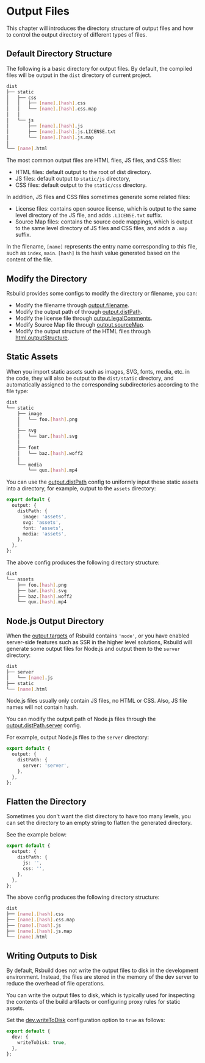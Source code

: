 # Output Files

This chapter will introduces the directory structure of output files and how to control the output directory of different types of files.

## Default Directory Structure

The following is a basic directory for output files. By default, the compiled files will be output in the `dist` directory of current project.

```bash
dist
├── static
│   ├── css
│   │   ├── [name].[hash].css
│   │   └── [name].[hash].css.map
│   │
│   └── js
│       ├── [name].[hash].js
│       ├── [name].[hash].js.LICENSE.txt
│       └── [name].[hash].js.map
│
└── [name].html
```

The most common output files are HTML files, JS files, and CSS files:

- HTML files: default output to the root of dist directory.
- JS files: default output to `static/js` directory,
- CSS files: default output to the `static/css` directory.

In addition, JS files and CSS files sometimes generate some related files:

- License files: contains open source license, which is output to the same level directory of the JS file, and adds `.LICENSE.txt` suffix.
- Source Map files: contains the source code mappings, which is output to the same level directory of JS files and CSS files, and adds a `.map` suffix.

In the filename, `[name]` represents the entry name corresponding to this file, such as `index`, `main`. `[hash]` is the hash value generated based on the content of the file.

## Modify the Directory

Rsbuild provides some configs to modify the directory or filename, you can:

- Modify the filename through [output.filename](/config/output/filename).
- Modify the output path of through [output.distPath](/config/output/dist-path).
- Modify the license file through [output.legalComments](/config/output/legal-comments).
- Modify Source Map file through [output.sourceMap](/config/output/source-map).
- Modify the output structure of the HTML files through [html.outputStructure](/config/html/output-structure).

## Static Assets

When you import static assets such as images, SVG, fonts, media, etc. in the code, they will also be output to the `dist/static` directory, and automatically assigned to the corresponding subdirectories according to the file type:

```bash
dist
└── static
    ├── image
    │   └── foo.[hash].png
    │
    ├── svg
    │   └── bar.[hash].svg
    │
    ├── font
    │   └── baz.[hash].woff2
    │
    └── media
        └── qux.[hash].mp4
```

You can use the [output.distPath](/config/output/dist-path) config to uniformly input these static assets into a directory, for example, output to the `assets` directory:

```ts
export default {
  output: {
    distPath: {
      image: 'assets',
      svg: 'assets',
      font: 'assets',
      media: 'assets',
    },
  },
};
```

The above config produces the following directory structure:

```bash
dist
└── assets
    ├── foo.[hash].png
    ├── bar.[hash].svg
    ├── baz.[hash].woff2
    └── qux.[hash].mp4
```

## Node.js Output Directory

When the [output.targets](/config/output/targets) of Rsbuild contains `'node'`, or you have enabled server-side features such as SSR in the higher level solutions, Rsbuild will generate some output files for Node.js and output them to the `server` directory:

```bash
dist
├── server
│   └── [name].js
├── static
└── [name].html
```

Node.js files usually only contain JS files, no HTML or CSS. Also, JS file names will not contain hash.

You can modify the output path of Node.js files through the [output.distPath.server](/config/output/dist-path) config.

For example, output Node.js files to the `server` directory:

```ts
export default {
  output: {
    distPath: {
      server: 'server',
    },
  },
};
```

## Flatten the Directory

Sometimes you don't want the dist directory to have too many levels, you can set the directory to an empty string to flatten the generated directory.

See the example below:

```ts
export default {
  output: {
    distPath: {
      js: '',
      css: '',
    },
  },
};
```

The above config produces the following directory structure:

```bash
dist
├── [name].[hash].css
├── [name].[hash].css.map
├── [name].[hash].js
├── [name].[hash].js.map
└── [name].html
```

## Writing Outputs to Disk

By default, Rsbuild does not write the output files to disk in the development environment. Instead, the files are stored in the memory of the dev server to reduce the overhead of file operations.

You can write the output files to disk, which is typically used for inspecting the contents of the build artifacts or configuring proxy rules for static assets.

Set the [dev.writeToDisk](/config/dev/write-to-disk) configuration option to `true` as follows:

```ts
export default {
  dev: {
    writeToDisk: true,
  },
};
```
